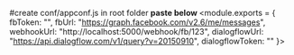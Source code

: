 #create  conf/appconf.js  in root folder
<strong> paste below </strong>
<module.exports = {
    fbToken: "<fbTOken>",
    fbUrl: "https://graph.facebook.com/v2.6/me/messages",
    webhookUrl: "http://localhost:5000/webhook/fb/123",
    dialogflowUrl: "https://api.dialogflow.com/v1/query?v=20150910",
    dialogflowToken: "<dialogflowToken>"
}>
